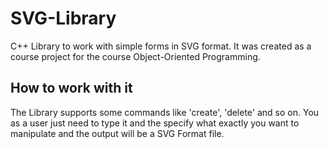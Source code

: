 # SVG-Library
C++ Library to work with simple forms in SVG format. It was created as a course project for the course Object-Oriented Programming.

## How to work with it
The Library supports some commands like 'create', 'delete' and so on. You as a user just need to type it and the specify what exactly you want to manipulate and the output will be a SVG Format file.

